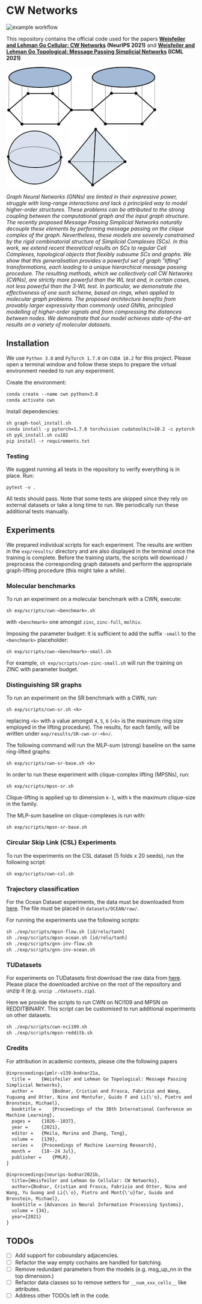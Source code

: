 # CW Networks

![example workflow](https://github.com/twitter-research/scn/actions/workflows/python-package.yml/badge.svg)

This repository contains the official code used for the papers
**[Weisfeiler and Lehman Go Cellular: CW Networks](https://arxiv.org/abs/2106.12575) (NeurIPS 2021)**
and **[Weisfeiler and Lehman Go Topological: Message Passing Simplicial Networks](https://arxiv.org/abs/2103.03212) (ICML 2021)**

![alt text](./figures/glue_disks.jpeg)&nbsp;&nbsp;&nbsp;&nbsp;  ![alt text](./figures/sphere.jpeg)&nbsp;&nbsp;  ![alt text](./figures/empty_tetrahderon.jpeg)

*Graph Neural Networks (GNNs) are limited in their expressive power, struggle with long-range 
interactions and lack a principled way to model higher-order structures. These problems can be 
attributed to the strong coupling between the computational graph and the input graph structure. 
The recently proposed Message Passing Simplicial Networks naturally decouple these elements 
by performing message passing on the clique complex of the graph. Nevertheless, 
these models are severely constrained by the rigid combinatorial structure of 
Simplicial Complexes (SCs). In this work, we extend recent theoretical results on SCs to 
regular Cell Complexes, topological objects that flexibly subsume SCs and graphs. 
We show that this generalisation provides a powerful set of graph "lifting" transformations, 
each leading to a unique hierarchical message passing procedure. The resulting methods, 
which we collectively call CW Networks (CWNs), are strictly more powerful than the WL test and, 
in certain cases, not less powerful than the 3-WL test. In particular, we demonstrate the 
effectiveness of one such scheme, based on rings, when applied to molecular graph problems. 
The proposed architecture benefits from provably larger expressivity than commonly used GNNs, 
principled modelling of higher-order signals and from compressing the distances between nodes. 
We demonstrate that our model achieves state-of-the-art results on a variety of molecular datasets.*

## Installation

We use `Python 3.8` and `PyTorch 1.7.0` on `CUDA 10.2` for this project.
Please open a terminal window and follow these steps to prepare the virtual environment needed to run any experiment.

Create the environment:
```shell
conda create --name cwn python=3.8
conda activate cwn
```

Install dependencies:
```shell
sh graph-tool_install.sh
conda install -y pytorch=1.7.0 torchvision cudatoolkit=10.2 -c pytorch
sh pyG_install.sh cu102
pip install -r requirements.txt
```

### Testing

We suggest running all tests in the repository to verify everything is in place. Run:
```shell
pytest -v .
```
All tests should pass. Note that some tests are skipped since they rely on external
datasets or take a long time to run. We periodically run these additional tests manually.  

## Experiments 

We prepared individual scripts for each experiment. The results are written in the
`exp/results/` directory and are also displayed in the terminal once the training is
complete. Before the training starts, the scripts will download / preprocess the corresponding graph datasets 
and perform the appropriate graph-lifting procedure (this might take a while).

### Molecular benchmarks

To run an experiment on a molecular benchmark with a CWN, execute:
```shell
sh exp/scripts/cwn-<benchmark>.sh
```
with `<benchmark>` one amongst `zinc`, `zinc-full`, `molhiv`.

Imposing the parameter budget: it is sufficient to add the suffix `-small` to the `<benchmark>` placeholder:
```shell
sh exp/scripts/cwn-<benchmark>-small.sh
```
For example, `sh exp/scripts/cwn-zinc-small.sh` will run the training on ZINC with parameter budget.

### Distinguishing SR graphs

To run an experiment on the SR benchmark with a CWN, run:
```shell
sh exp/scripts/cwn-sr.sh <k>
```
replacing `<k>` with a value amongst `4`, `5`, `6` (`<k>` is the maximum ring size employed in the lifting procedure). The results, for each family, will be written under `exp/results/SR-cwn-sr-<k>/`.

The following command will run the MLP-sum (strong) baseline on the same ring-lifted graphs:
```shell
sh exp/scripts/cwn-sr-base.sh <k>
```

In order to run these experiment with clique-complex lifting (MPSNs), run:
```shell
sh exp/scripts/mpsn-sr.sh
```
Clique-lifting is applied up to dimension `k-1`, with `k` the maximum clique-size in the family.

The MLP-sum baseline on clique-complexes is run with:
```shell
sh exp/scripts/mpsn-sr-base.sh
```

### Circular Skip Link (CSL) Experiments

To run the experiments on the CSL dataset (5 folds x 20 seeds), run the following script:
```shell
sh exp/scripts/cwn-csl.sh
```

### Trajectory classification

For the Ocean Dataset experiments, the data must be downloaded from [here](https://github.com/nglaze00/SCoNe_GCN/blob/master/ocean_drifters_data/dataBuoys.jld2).
The file must be placed in `datasets/OCEAN/raw/`. 

For running the experiments use the following scripts:
```shell
sh ./exp/scripts/mpsn-flow.sh [id/relu/tanh]
sh ./exp/scripts/mpsn-ocean.sh [id/relu/tanh]
sh ./exp/scripts/gnn-inv-flow.sh
sh ./exp/scripts/gnn-inv-ocean.sh
```

### TUDatasets

For experiments on TUDatasets first download the raw data from [here](https://www.dropbox.com/s/2ekun30wxyxpcr7/datasets.zip?dl=0).
Please place the downloaded archive on the root of the repository and unzip it (e.g. `unzip ./datasets.zip`).

Here we provide the scripts to run CWN on NCI109 and MPSN on REDDITBINARY. This script can be customised to run additional experiments on other datasets.
```shell
sh ./exp/scripts/cwn-nci109.sh
sh ./exp/scripts/mpsn-redditb.sh
```

### Credits

For attribution in academic contexts, please cite the following papers

```
@inproceedings{pmlr-v139-bodnar21a,
  title = 	 {Weisfeiler and Lehman Go Topological: Message Passing Simplicial Networks},
  author =       {Bodnar, Cristian and Frasca, Fabrizio and Wang, Yuguang and Otter, Nina and Montufar, Guido F and Li{\'o}, Pietro and Bronstein, Michael},
  booktitle = 	 {Proceedings of the 38th International Conference on Machine Learning},
  pages = 	 {1026--1037},
  year = 	 {2021},
  editor = 	 {Meila, Marina and Zhang, Tong},
  volume = 	 {139},
  series = 	 {Proceedings of Machine Learning Research},
  month = 	 {18--24 Jul},
  publisher =    {PMLR},
}
```

```
@inproceedings{neurips-bodnar2021b,
  title={Weisfeiler and Lehman Go Cellular: CW Networks},
  author={Bodnar, Cristian and Frasca, Fabrizio and Otter, Nina and Wang, Yu Guang and Li{\`o}, Pietro and Mont{\'u}far, Guido and Bronstein, Michael},
  booktitle = {Advances in Neural Information Processing Systems},
  volume = {34},
  year={2021}
}
```

## TODOs

- [ ] Add support for coboundary adjacencies. 
- [ ] Refactor the way empty cochains are handled for batching.
- [ ] Remove redundant parameters from the models 
  (e.g. msg_up_nn in the top dimension.)   
- [ ] Refactor data classes so to remove setters for `__num_xxx_cells__` like attributes.
- [ ] Address other TODOs left in the code.

